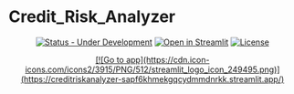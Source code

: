 # Credit_Risk_Analyzer

<div align="center">

  <a href="">[![Status - Under Development](https://img.shields.io/badge/Status-Under_Development-2ea44f)](https://)</a>
  <a href="">[![Open in Streamlit](https://static.streamlit.io/badges/streamlit_badge_black_white.svg)](https://creditriskanalyzer-sapf6khmekgqcydmmdnrkk.streamlit.app/)</a>
    <a href="">[![License](https://img.shields.io/badge/License-MIT-blue)](#license)</a>

</div>


<div align="center">  
  <a href="">[![Go to app](https://cdn.icon-icons.com/icons2/3915/PNG/512/streamlit_logo_icon_249495.png)](https://creditriskanalyzer-sapf6khmekgqcydmmdnrkk.streamlit.app/)</a>
</div>
